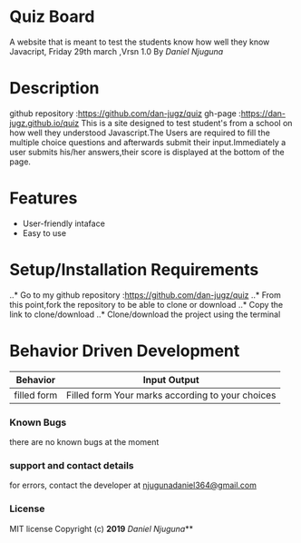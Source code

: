 # Quiz Board
A website that is meant to test the students know how well they know Javacript, Friday 29th march ,Vrsn 1.0
By *Daniel Njuguna*
# Description
github repository :https://github.com/dan-jugz/quiz gh-page :https://dan-jugz.github.io/quiz This is a site designed to test student's from a school on how well they understood Javascript.The Users are required to fill the multiple choice questions and afterwards submit their input.Immediately a user submits his/her answers,their score is displayed at the bottom of the page.
# Features
* User-friendly intaface
* Easy to use
# Setup/Installation Requirements
..* Go to my github repository :https://github.com/dan-jugz/quiz
..* From this point,fork the repository to be able to clone or download
..* Copy the link to clone/download
..* Clone/download the project using the terminal
# Behavior Driven Development
Behavior|Input	Output
--------|------
filled form|Filled form	Your marks according to your choices
### Known Bugs
there are no known bugs at the moment
### support and contact details
for errors, contact the developer at njugunadaniel364@gmail.com
### License
MIT license Copyright (c) **2019** _Daniel Njuguna_**
